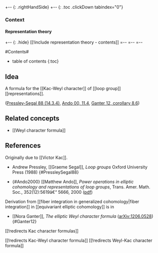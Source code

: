 
+-- {: .rightHandSide}
+-- {: .toc .clickDown tabindex="0"}
### Context
#### Representation theory
+-- {: .hide}
[[!include representation theory - contents]]
=--
=--
=--


#Contents#
* table of contents
{:toc}

## Idea

A formula for the [[Kac-Weyl character]] of [[loop group]] [[representations]]. 

([Pressley-Segal 88 (14.3.4)](#PressleySegal88), [Ando 00, 11.4](#Ando2000), [Ganter 12, corollary 8.6](#Ganter12))

## Related concepts

* [[Weyl character formula]]

## References

Originally due to [[Victor Kac]].

* Andrew Pressley, [[Graeme Segal]], _Loop groups_ Oxford University Press (1988)
  {#PressleySegal88}

* {#Ando2000} [[Matthew Ando]], _Power operations in elliptic cohomology and representations of loop groups_, Trans. Amer. Math. Soc., 352(12):5619â€“
5666, 2000 ([pdf](http://www.math.uiuc.edu/~mando/papers/POECLG/poeclg.pdf))
 

Derivation from [[fiber integration in generalized cohomology|fiber integration]] in [[equivariant elliptic cohomology]] is in 

* [[Nora Ganter]], _The elliptic Weyl character formula_ ([arXiv:1206.0528](http://arxiv.org/abs/1206.0528))
 {#Ganter12}

[[!redirects Kac character formulas]]

[[!redirects Kac-Weyl character formula]]
[[!redirects Weyl-Kac character formula]]